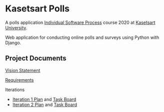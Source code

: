 # Kasetsart Polls
A polls application [Individual Software Process](https://cpske.github.io/ISP) course 2020 at [Kasetsart University](https://ku.ac.th).

Web application for conducting online polls and surveys using Python with Django.

## Project Documents
[Vision Statement](../../wiki/Vision%20Statement)

[Requirements](../../wiki/Requirements)

Iterations
* [Iteration 1 Plan](../../wiki/Iteration-1-Plan) and [Task Board](../../projects/3)
* [Iteration 2 Plan](../../wiki/Iteration-2-Plan) and [Task Board](../../projects/4)
